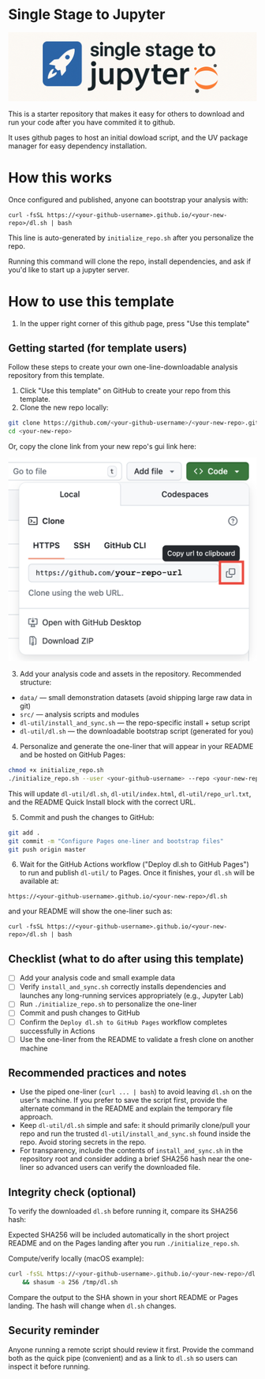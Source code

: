 # Single Stage to Jupyter

![single-stage](./dl-util/single-stage.png)

This is a starter repository that makes it easy for others to download and run your code after you have commited it to github.

It uses github pages to host an initial dowload script, and the UV package manager for easy dependency installation.

# How this works

<!-- QUICK_INSTALL_START -->

Once configured and published, anyone can bootstrap your analysis with:

    curl -fsSL https://<your-github-username>.github.io/<your-new-repo>/dl.sh | bash

This line is auto-generated by `initialize_repo.sh` after you personalize the repo.

Running this command will clone the repo, install dependencies, and ask if you'd like to start up a jupyter server.

<!-- QUICK_INSTALL_END -->

# How to use this template

1. In the upper right corner of this github page, press "Use this template"

## Getting started (for template users)

Follow these steps to create your own one-line-downloadable analysis repository from this template.

1. Click "Use this template" on GitHub to create your repo from this template.
2. Clone the new repo locally:

```zsh
git clone https://github.com/<your-github-username>/<your-new-repo>.git
cd <your-new-repo>
```

Or, copy the clone link from your new repo's gui link here:

![link](./dl-util/repo-link.png)

3. Add your analysis code and assets in the repository. Recommended structure:

- `data/` — small demonstration datasets (avoid shipping large raw data in git)
- `src/` — analysis scripts and modules
- `dl-util/install_and_sync.sh` — the repo-specific install + setup script
- `dl-util/dl.sh` — the downloadable bootstrap script (generated for you)

4. Personalize and generate the one-liner that will appear in your README and be hosted on GitHub Pages:

```zsh
chmod +x initialize_repo.sh
./initialize_repo.sh --user <your-github-username> --repo <your-new-repo> [--domain your.custom.domain] --yes
```

This will update `dl-util/dl.sh`, `dl-util/index.html`, `dl-util/repo_url.txt`, and the README Quick Install block with the correct URL.

5. Commit and push the changes to GitHub:

```zsh
git add .
git commit -m "Configure Pages one-liner and bootstrap files"
git push origin master
```

6. Wait for the GitHub Actions workflow ("Deploy dl.sh to GitHub Pages") to run and publish `dl-util/` to Pages. Once it finishes, your `dl.sh` will be available at:

```
https://<your-github-username>.github.io/<your-new-repo>/dl.sh
```

and your README will show the one-liner such as:

```
curl -fsSL https://<your-github-username>.github.io/<your-new-repo>/dl.sh | bash
```

## Checklist (what to do after using this template)

- [ ] Add your analysis code and small example data
- [ ] Verify `install_and_sync.sh` correctly installs dependencies and launches any long-running services appropriately (e.g., Jupyter Lab)
- [ ] Run `./initialize_repo.sh` to personalize the one-liner
- [ ] Commit and push changes to GitHub
- [ ] Confirm the `Deploy dl.sh to GitHub Pages` workflow completes successfully in Actions
- [ ] Use the one-liner from the README to validate a fresh clone on another machine

## Recommended practices and notes

- Use the piped one-liner (`curl ... | bash`) to avoid leaving `dl.sh` on the user's machine. If you prefer to save the script first, provide the alternate command in the README and explain the temporary file approach.
- Keep `dl-util/dl.sh` simple and safe: it should primarily clone/pull your repo and run the trusted `dl-util/install_and_sync.sh` found inside the repo. Avoid storing secrets in the repo.
- For transparency, include the contents of `install_and_sync.sh` in the repository root and consider adding a brief SHA256 hash near the one-liner so advanced users can verify the downloaded file.

## Integrity check (optional)

To verify the downloaded `dl.sh` before running it, compare its SHA256 hash:

Expected SHA256 will be included automatically in the short project README and on the Pages landing after you run `./initialize_repo.sh`.

Compute/verify locally (macOS example):

```zsh
curl -fsSL https://<your-github-username>.github.io/<your-new-repo>/dl.sh -o /tmp/dl.sh \
    && shasum -a 256 /tmp/dl.sh
```

Compare the output to the SHA shown in your short README or Pages landing. The hash will change when `dl.sh` changes.

## Security reminder

Anyone running a remote script should review it first. Provide the command both as the quick pipe (convenient) and as a link to `dl.sh` so users can inspect it before running.
